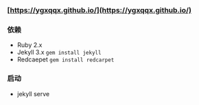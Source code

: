 ### [https://ygxqqx.github.io/](https://ygxqqx.github.io/)

### 依赖

+ Ruby 2.x
+ Jekyll 3.x `gem install jekyll`
+ Redcaepet `gem install redcarpet`

### 启动
+ jekyll serve


